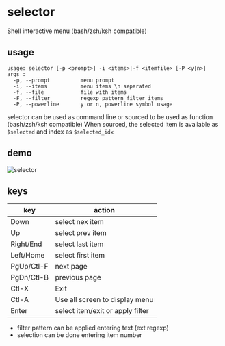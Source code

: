 # selector

Shell interactive menu (bash/zsh/ksh compatible)

## usage

```
usage: selector [-p <prompt>] -i <items>|-f <itemfile> [-P <y|n>]
args :
  -p, --prompt          menu prompt
  -i, --items           menu items \n separated
  -f, --file            file with items
  -F, --filter          regexp pattern filter items
  -P, --powerline       y or n, powerline symbol usage
```

selector can be used as command line or sourced to be used as function (bash/zsh/ksh compatible)
When sourced, the selected item is available as `$selected` and index as `$selected_idx`

## demo

![selector](https://github.com/joknarf/selector/assets/10117818/586afdf3-fe0e-4801-b39e-db8efce6918c)

## keys

|key       | action                          |
|----------|---------------------------------|
|Down      | select nex item                 | 
|Up        | select prev item                |
|Right/End | select last item                |
|Left/Home | select first item               | 
|PgUp/Ctl-F| next page                       |
|PgDn/Ctl-B| previous page                   |
|Ctl-X     | Exit                            |
|Ctl-A     | Use all screen to display menu  |
|Enter     | select item/exit or apply filter|

* filter pattern can be applied entering text (ext regexp)
* selection can be done entering item number